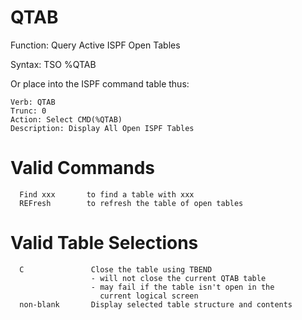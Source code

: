 # QTAB

Function: Query Active ISPF Open Tables

Syntax: TSO %QTAB

Or place into the ISPF command table thus:

```
Verb: QTAB
Trunc: 0
Action: Select CMD(%QTAB)
Description: Display All Open ISPF Tables
```

# Valid Commands
```
  Find xxx       to find a table with xxx
  REFresh        to refresh the table of open tables
```

# Valid Table Selections
```
  C               Close the table using TBEND
                  - will not close the current QTAB table
                  - may fail if the table isn't open in the
                    current logical screen
  non-blank       Display selected table structure and contents
```
